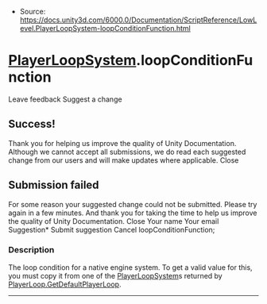 * Source: https://docs.unity3d.com/6000.0/Documentation/ScriptReference/LowLevel.PlayerLoopSystem-loopConditionFunction.html

#  [PlayerLoopSystem](https://docs.unity3d.com/6000.0/Documentation/ScriptReference/LowLevel.PlayerLoopSystem.html).loopConditionFunction
Leave feedback
Suggest a change
## Success!
Thank you for helping us improve the quality of Unity Documentation. Although we cannot accept all submissions, we do read each suggested change from our users and will make updates where applicable.
Close
## Submission failed
For some reason your suggested change could not be submitted. Please <a>try again</a> in a few minutes. And thank you for taking the time to help us improve the quality of Unity Documentation.
Close
Your name Your email Suggestion* Submit suggestion
Cancel
loopConditionFunction; 
### Description
The loop condition for a native engine system. To get a valid value for this, you must copy it from one of the [PlayerLoopSystem](https://docs.unity3d.com/6000.0/Documentation/ScriptReference/LowLevel.PlayerLoopSystem.html)s returned by [PlayerLoop.GetDefaultPlayerLoop](https://docs.unity3d.com/6000.0/Documentation/ScriptReference/LowLevel.PlayerLoop.GetDefaultPlayerLoop.html).
* * *
